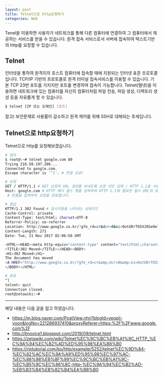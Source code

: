 ```yaml
---
layout: post
title: Telnet으로 http요청하기
categories: Web
---
```


Tenel을 이용하면 사용자가 네트워크를 통해 다른 컴퓨터에 연결하여 그 컴퓨터에서 제공하는 서비스를 받을 수 있습니다. 원격 접속 서비스로서 서버에 접속하여 텍스트기반의 http를 요청할 수 있습니다.

## Telnet

인터넷을 통하여 원격지의 호스트 컴퓨터에 접속할 때에 지원되는 인터넷 표준 프로토콜입니다. TCP/IP 기반의 프로토콜로 원격 터미널 접속서비스를 이용할 수 있습니다. 기본 TCP 23번 포트를 가지지만 포트를 변경하여 접속이 가능합니다. Telnet(텔넷)을 이용하면 네트워크에 있는 컴퓨터를 자신의 컴퓨터처럼 파일 전송, 파일 생성, 디렉토리 생성 등을 자유롭게 할 수 있습니다.

```sh
$ telnet [IP 또는 도메인] [포트]
```

참고) 보안문제로 사용률이 감소하고 원격 제어를 위해 SSH로 대체되는 추세입니다.

## Telnet으로 http요청하기

Telnet으로 http를 요청해보겠습니다.

```sh
# 접속
$ root@:~# telnet google.com 80
Trying 216.58.197.206...
Connected to google.com.
Escape character is '^]'. # 연결 성공!

# 요청
GET / HTTP/1.1 # GET 요청의 URL 경로를 보내도록 요청 라인 입력 / HTTP 1.1을 사용하여
Host: google.com # HTTP 헤더 필드 행을 입력하여 HTTP 1.1에 필요한 필수 URL의 호스트 이름 부분을 식별합니다.
 # 빈줄을 입력하여 요청을 완료합니다.

# 응답
HTTP/1.1 302 Found # 임시이동을 나타내는 상태코드
Cache-Control: private
Content-Type: text/html; charset=UTF-8
Referrer-Policy: no-referrer
Location: http://www.google.co.kr/?gfe_rd=cr&dcr=0&ei=OotGRrTO5XJ0Se0elLBJr
Content-Length: 271
Date: Tue, 21 Nov 2017 02:06:50 GMT

<HTML><HEAD><meta http-equiv="content-type" content="text/html;charset=utf-8">
<TITLE>302 Moved</TITLE></HEAD><BODY>
<H1>302 Moved</H1>
The document has moved
<A HREF="http://www.google.co.kr/?gfe_rd=cr&amp;dcr=0&amp;ei=OotGRrTO5XJ0Se0elLBJr">here</A>.
</BODY></HTML>

# 종료
^]
telnet> quit
Connection closed.
root@zetawiki:~#
```

---

해당 내용은 다음 글을 참고 하였습니다.

- https://m.blog.naver.com/PostView.nhn?blogId=yeopil-yoon&logNo=221286937410&proxyReferer=https:%2F%2Fwww.google.com%2F
- http://itnovice1.blogspot.com/2019/09/telnet.html
- https://zetawiki.com/wiki/Telnet%EC%9C%BC%EB%A1%9C_HTTP_%EC%9A%94%EC%B2%AD%ED%95%98%EA%B8%B0
- https://riptutorial.com/ko/http/example/5252/telnet%EC%9D%84-%EC%82%AC%EC%9A%A9%ED%95%98%EC%97%AC-%EC%88%98%EB%8F%99%EC%9C%BC%EB%A1%9C-%EC%B5%9C%EC%86%8C-http-%EC%9A%94%EC%B2%AD-%EB%B3%B4%EB%82%B4%EA%B8%B0
